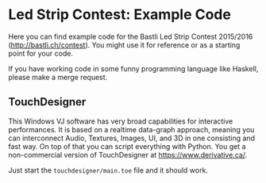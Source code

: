 # Led Strip Contest: Example Code
Here you can find example code for the Bastli Led Strip Contest 2015/2016 (http://bastli.ch/contest). You might use it for reference or as a starting point for your code.

If you have working code in some funny programming language like Haskell, please make a merge request.

## TouchDesigner ##
This Windows VJ software has very broad capabilities for interactive performances. It is based on a realtime data-graph approach, meaning you can interconnect Audio, Textures, Images, UI, and 3D in one consisting and fast way. On top of that you can script everything with Python. You get a non-commercial version of TouchDesigner at https://www.derivative.ca/.

Just start the `touchdesigner/main.toe` file and it should work.
